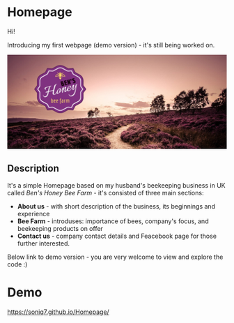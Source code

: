 # Homepage

Hi!

Introducing my first webpage (demo version) - it's still being worked on.

![Bens Honey](https://github.com/Soniq7/Homepage/blob/main/images/heather-hills.jpg?raw=true)

## Description

It's a simple Homepage based on my husband's beekeeping business in UK called *Ben's Honey Bee Farm* - it's consisted of three main sections:

- **About us** - with short description of the business, its beginnings and experience
- **Bee Farm** - introduses: importance of bees, company's focus, and beekeeping products on offer
- **Contact us** - company contact details and Feacebook page for those further interested.



Below link to demo version -  you are very welcome to view and explore the code :)

# Demo

https://soniq7.github.io/Homepage/
